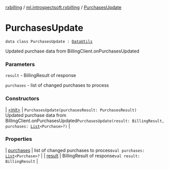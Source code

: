 [rxbilling](../../index.md) / [ml.introspectsoft.rxbilling](../index.md) / [PurchasesUpdate](./index.md)

# PurchasesUpdate

`data class PurchasesUpdate : `[`DataUtils`](../-data-utils/index.md)

Updated purchase data from BillingClient.onPurchasesUpdated

### Parameters

`result` - BillingResult of response

`purchases` - list of changed purchases to process

### Constructors

| [&lt;init&gt;](-init-.md) | `PurchasesUpdate(purchasesResult: PurchasesResult)`<br>Updated purchase data from BillingClient.onPurchasesUpdated`PurchasesUpdate(result: BillingResult, purchases: `[`List`](https://kotlinlang.org/api/latest/jvm/stdlib/kotlin.collections/-list/index.html)`<Purchase>?)` |

### Properties

| [purchases](purchases.md) | list of changed purchases to process`val purchases: `[`List`](https://kotlinlang.org/api/latest/jvm/stdlib/kotlin.collections/-list/index.html)`<Purchase>?` |
| [result](result.md) | BillingResult of response`val result: BillingResult` |

